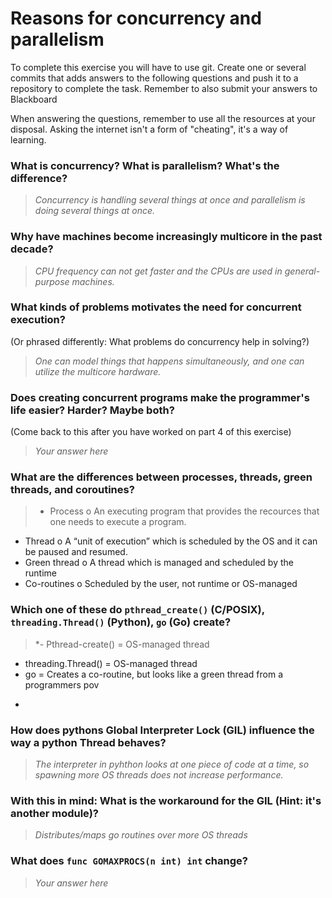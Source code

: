 # Reasons for concurrency and parallelism


To complete this exercise you will have to use git. Create one or several commits that adds answers to the following questions and push it to a repository to complete the task. Remember to also submit your answers to Blackboard

When answering the questions, remember to use all the resources at your disposal. Asking the internet isn't a form of "cheating", it's a way of learning.

 ### What is concurrency? What is parallelism? What's the difference?
 > *Concurrency is handling several things at once and parallelism is doing several things at once.*
 
 ### Why have machines become increasingly multicore in the past decade?
 > *CPU frequency can not get faster and the CPUs are used in general-purpose machines.*
 
 ### What kinds of problems motivates the need for concurrent execution?
 (Or phrased differently: What problems do concurrency help in solving?)
 > *One can model things that happens simultaneously, and one can utilize the multicore hardware.*
 
 ### Does creating concurrent programs make the programmer's life easier? Harder? Maybe both?
 (Come back to this after you have worked on part 4 of this exercise)
 > *Your answer here*
 
 ### What are the differences between processes, threads, green threads, and coroutines?
 > -	Process
  o	An executing program that provides the recources that one needs to execute a program.
-	Thread 
 o	A “unit of execution” which is scheduled by the OS and it can be paused and resumed.
-	Green thread 
 o	A thread which is managed and scheduled by the runtime  
-	Co-routines 
 o	Scheduled by the user, not runtime or OS-managed
 
 ### Which one of these do `pthread_create()` (C/POSIX), `threading.Thread()` (Python), `go` (Go) create?
 > *-	Pthread-create() = OS-managed thread 
-	threading.Thread() = OS-managed thread
-	go = Creates a co-routine, but looks like a green thread from a programmers pov
*
 
 ### How does pythons Global Interpreter Lock (GIL) influence the way a python Thread behaves?
 > *The interpreter in pyhthon looks at one piece of code at a time, so spawning more OS threads does not increase performance.*
 
 ### With this in mind: What is the workaround for the GIL (Hint: it's another module)?
 > *Distributes/maps go routines over more OS threads*
 
 ### What does `func GOMAXPROCS(n int) int` change? 
 > *Your answer here*
